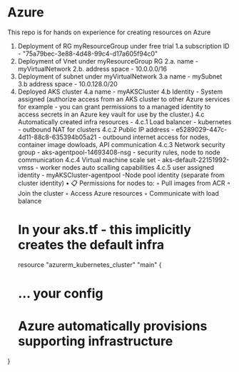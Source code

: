 # Azure
This repo is for hands on experience for creating resources on Azure

1. Deployment of RG myResourceGroup under free trial 
    1.a subscription ID - "75a79bec-3e88-4d48-99c4-d17a605f94c0"
2. Deployment of Vnet under myResourceGroup RG 
    2.a. name - myVirtualNetwork 
    2.b. address space - 10.0.0.0/16
3. Deployment of subnet under myVirtualNetwork
    3.a name - mySubnet
    3.b address space - 10.0.128.0/20
4. Deployed AKS cluster 
    4.a name - myAKSCluster
    4.b Identity - System assigned (authorize access from an AKS cluster to other Azure services for example - you can grant permissions to a managed identity to access secrets in an Azure key vault for use by the cluster.)
    4.c Automatically created infra resources - 
    4.c.1 Load balancer - kubernetes - outbound NAT for clusters
    4.c.2 Public IP address - e5289029-447c-4d11-88c8-635394b05a21 - outbound internet access for nodes, container image dowloads, API communication
    4.c.3 Network security group - aks-agentpool-14693408-nsg - security rules, node to node communication
    4.c.4 Virtual machine scale set - aks-default-22151992-vmss - worker nodes auto scalling capabilities
    4.c.5 user assigned identity - myAKSCluster-agentpool -Node pool identity (separate from cluster identity)
•  📋 Permissions for nodes to:
◦  Pull images from ACR
◦  Join the cluster
◦  Access Azure resources
◦  Communicate with load balance
    # In your aks.tf - this implicitly creates the default infra
    resource "azurerm_kubernetes_cluster" "main" {
    # ... your config
    # Azure automatically provisions supporting infrastructure
}

